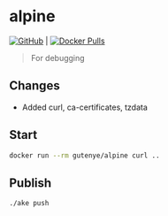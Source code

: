 # alpine

[![GitHub](https://img.shields.io/badge/homepage-github-blue?logo=github&style=flat-square)](https://github.com/gutenye/alpine) | [![Docker Pulls](https://img.shields.io/docker/pulls/gutenye/alpine?style=flat-square)](https://hub.docker.com/r/gutenye/alpine)

> For debugging

## Changes

- Added curl, ca-certificates, tzdata 

## Start

```sh
docker run --rm gutenye/alpine curl ..
```

## Publish

```sh
./ake push
```